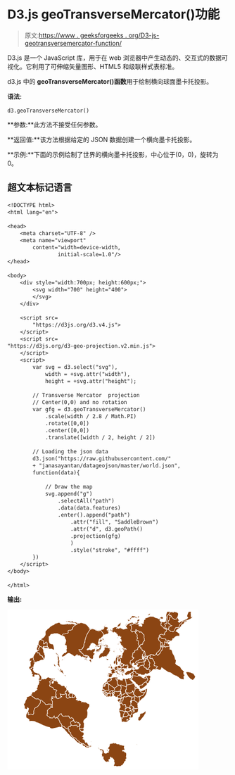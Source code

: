 # D3.js geoTransverseMercator()功能

> 原文:[https://www . geeksforgeeks . org/D3-js-geotransversemercator-function/](https://www.geeksforgeeks.org/d3-js-geotransversemercator-function/)

D3.js 是一个 JavaScript 库，用于在 web 浏览器中产生动态的、交互式的数据可视化。它利用了可伸缩矢量图形、HTML5 和级联样式表标准。

d3.js 中的 **geoTransverseMercator()函数**用于绘制横向球面墨卡托投影。

**语法:**

```
d3.geoTransverseMercator()
```

**参数:**此方法不接受任何参数。

**返回值:**该方法根据给定的 JSON 数据创建一个横向墨卡托投影。

**示例:**下面的示例绘制了世界的横向墨卡托投影，中心位于(0，0)，旋转为 0。

## 超文本标记语言

```
<!DOCTYPE html> 
<html lang="en"> 

<head> 
    <meta charset="UTF-8" /> 
    <meta name="viewport"
        content="width=device-width, 
                initial-scale=1.0"/> 
</head> 

<body> 
    <div style="width:700px; height:600px;"> 
        <svg width="700" height="400"> 
        </svg> 
    </div> 

    <script src=
        "https://d3js.org/d3.v4.js">
    </script>
    <script src=
"https://d3js.org/d3-geo-projection.v2.min.js">
    </script>
    <script>
        var svg = d3.select("svg"),
            width = +svg.attr("width"),
            height = +svg.attr("height");

        // Transverse Mercator  projection
        // Center(0,0) and no rotation 
        var gfg = d3.geoTransverseMercator()
            .scale(width / 2.8 / Math.PI)
            .rotate([0,0])
            .center([0,0])
            .translate([width / 2, height / 2])

        // Loading the json data
        d3.json("https://raw.githubusercontent.com/"
        + "janasayantan/datageojson/master/world.json",
        function(data){

            // Draw the map
            svg.append("g")
                .selectAll("path")
                .data(data.features)
                .enter().append("path")
                    .attr("fill", "SaddleBrown")
                    .attr("d", d3.geoPath()
                    .projection(gfg)
                    )
                    .style("stroke", "#ffff")
        })
    </script>
</body> 

</html>
```

**输出:**

![](img/fbeaeee4e0db7552f55c1a32b5921057.png)
